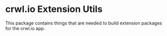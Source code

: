 # crwl.io Extension Utils

This package contains things that are needed to build extension packages for the crwl.io app.
